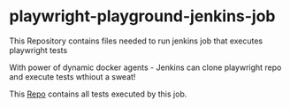 # playwright-playground-jenkins-job

This Repository contains files needed to run jenkins job that executes playwright tests

With power of dynamic docker agents - Jenkins can clone playwright repo and execute tests wthiout a sweat!

This [Repo](https://github.com/Tomasz64/playwright-playground) contains all tests executed by this job.
